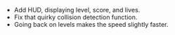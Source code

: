 - Add HUD, displaying level, score, and lives.
- Fix that quirky collision detection function.
- Going back on levels makes the speed slightly faster.
